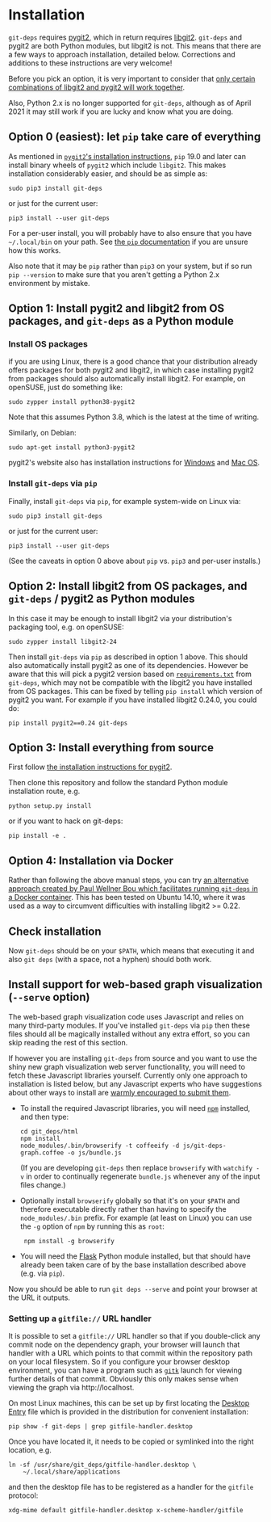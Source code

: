 Installation
============

`git-deps` requires [pygit2](http://www.pygit2.org/), which in return
requires [libgit2](https://libgit2.github.com/).  `git-deps` and
pygit2 are both Python modules, but libgit2 is not.  This means
that there are a few ways to approach installation, detailed below.
Corrections and additions to these instructions are very welcome!

Before you pick an option, it is very important to consider that [only
certain combinations of libgit2 and pygit2 will work
together](http://www.pygit2.org/install.html#version-numbers).

Also, Python 2.x is no longer supported for `git-deps`, although as of
April 2021 it may still work if you are lucky and know what you are
doing.

## Option 0 (easiest): let `pip` take care of everything

As mentioned in [`pygit2`'s installation
instructions](https://www.pygit2.org/install.html), `pip` 19.0 and
later can install binary wheels of `pygit2` which include `libgit2`.
This makes installation considerably easier, and should be as simple
as:

    sudo pip3 install git-deps

or just for the current user:

    pip3 install --user git-deps

For a per-user install, you will probably have to also ensure that you
have `~/.local/bin` on your path.  See [the `pip`
documentation](https://pip.pypa.io/en/stable/) if you are unsure how
this works.

Also note that it may be `pip` rather than `pip3` on your system, but
if so run `pip --version` to make sure that you aren't getting a
Python 2.x environment by mistake.

## Option 1: Install pygit2 and libgit2 from OS packages, and `git-deps` as a Python module

### Install OS packages

if you are using Linux, there is a good chance that your distribution
already offers packages for both pygit2 and libgit2, in which case
installing pygit2 from packages should also automatically install
libgit2.  For example, on openSUSE, just do something like:

    sudo zypper install python38-pygit2

Note that this assumes Python 3.8, which is the latest at the time of
writing.

Similarly, on Debian:

    sudo apt-get install python3-pygit2

pygit2's website also has installation instructions for
[Windows](http://www.pygit2.org/install.html#installing-on-windows)
and [Mac OS](http://www.pygit2.org/install.html#installing-on-os-x).

### Install `git-deps` via `pip`

Finally, install `git-deps` via `pip`, for example system-wide on
Linux via:

    sudo pip3 install git-deps

or just for the current user:

    pip3 install --user git-deps

(See the caveats in option 0 above about `pip` vs. `pip3` and per-user
installs.)

## Option 2: Install libgit2 from OS packages, and `git-deps` / pygit2 as Python modules

In this case it may be enough to install libgit2 via your
distribution's packaging tool, e.g. on openSUSE:

    sudo zypper install libgit2-24

Then install `git-deps` via `pip` as described in option 1 above.
This should also automatically install pygit2 as one of its
dependencies.  However be aware that this will pick a pygit2 version
based on [`requirements.txt`](requirements.txt) from `git-deps`, which
may not be compatible with the libgit2 you have installed from OS
packages.  This can be fixed by telling `pip install` which version of
pygit2 you want.  For example if you have installed libgit2
0.24.0, you could do:

    pip install pygit2==0.24 git-deps

## Option 3: Install everything from source

First follow
[the installation instructions for pygit2](http://www.pygit2.org/install.html).

Then clone this repository and follow the standard Python module
installation route, e.g.

    python setup.py install

or if you want to hack on git-deps:

    pip install -e .

## Option 4: Installation via Docker

Rather than following the above manual steps, you can try
[an alternative approach created by Paul Wellner Bou which facilitates running `git-deps` in a Docker container](https://github.com/paulwellnerbou/git-deps-docker).
This has been tested on Ubuntu 14.10, where it was used as a way to
circumvent difficulties with installing libgit2 >= 0.22.

## Check installation

Now `git-deps` should be on your `$PATH`, which means that executing
it and also `git deps` (with a space, not a hyphen) should both work.

## Install support for web-based graph visualization (`--serve` option)

The web-based graph visualization code uses Javascript and relies on
many third-party modules.  If you've installed `git-deps` via `pip`
then these files should all be magically installed without any extra
effort, so you can skip reading the rest of this section.

If however you are installing `git-deps` from source and you want to
use the shiny new graph visualization web server functionality, you
will need to fetch these Javascript libraries yourself.  Currently
only one approach to installation is listed below, but any Javascript
experts who have suggestions about other ways to install are [warmly
encouraged to submit them](CONTRIBUTING.md).

*   To install the required Javascript libraries, you will need
    [`npm`](https://www.npmjs.com/) installed, and then type:

        cd git_deps/html
        npm install
        node_modules/.bin/browserify -t coffeeify -d js/git-deps-graph.coffee -o js/bundle.js

    (If you are developing `git-deps` then replace `browserify` with
    `watchify -v` in order to continually regenerate `bundle.js`
    whenever any of the input files change.)

*   Optionally install `browserify` globally so that it's on your
    `$PATH` and therefore executable directly rather than having to
    specify the `node_modules/.bin` prefix.  For example (at least on
    Linux) you can use the `-g` option of `npm` by running this as
    `root`:

         npm install -g browserify

*   You will need the [Flask](http://flask.pocoo.org/) Python module
    installed, but that should have already been taken care of by the
    base installation described above (e.g. via `pip`).

Now you should be able to run `git deps --serve` and point your
browser at the URL it outputs.

### Setting up a `gitfile://` URL handler

It is possible to set a `gitfile://` URL handler so that if you
double-click any commit node on the dependency graph, your browser
will launch that handler with a URL which points to that commit within
the repository path on your local filesystem.  So if you configure
your browser desktop environment, you can have a program such as
[`gitk`](http://git-scm.com/docs/gitk) launch for viewing further
details of that commit.  Obviously this only makes sense when viewing
the graph via http://localhost.

On most Linux machines, this can be set up by first locating the
[Desktop
Entry](https://standards.freedesktop.org/desktop-entry-spec/latest/)
file which is provided in the distribution for convenient
installation:

    pip show -f git-deps | grep gitfile-handler.desktop

Once you have located it, it needs to be copied or symlinked into the
right location, e.g.

    ln -sf /usr/share/git_deps/gitfile-handler.desktop \
        ~/.local/share/applications

and then the desktop file has to be registered as a handler for the
`gitfile` protocol:

    xdg-mime default gitfile-handler.desktop x-scheme-handler/gitfile
